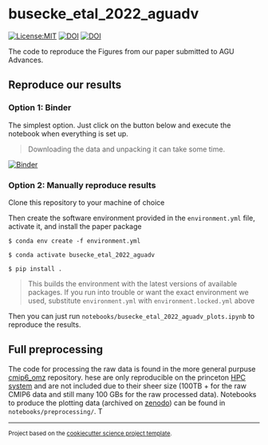# busecke_etal_2022_aguadv

<!-- [![Build Status](https://github.com/jbusecke/busecke_etal_2022_aguadv/workflows/Tests/badge.svg)](https://github.com/jbusecke/busecke_etal_2022_aguadv/actions) -->
<!-- [![codecov](https://codecov.io/gh/jbusecke/busecke_etal_2022_aguadv/branch/master/graph/badge.svg)](https://codecov.io/gh/jbusecke/busecke_etal_2022_aguadv) -->
[![License:MIT](https://img.shields.io/badge/License-MIT-lightgray.svg?style=flt-square)](https://opensource.org/licenses/MIT)
[![DOI](https://sandbox.zenodo.org/badge/DOI/10.5072/zenodo.1035179.svg)](https://sandbox.zenodo.org/record/1035179)
[![DOI](https://zenodo.org/badge/DOI/10.5281/zenodo.4742926.svg)](https://doi.org/10.5281/zenodo.4742926)
<!-- [![pypi](https://img.shields.io/pypi/v/busecke_etal_2022_aguadv.svg)](https://pypi.org/project/busecke_etal_2022_aguadv) -->
<!-- [![conda-forge](https://img.shields.io/conda/dn/conda-forge/busecke_etal_2022_aguadv?label=conda-forge)](https://anaconda.org/conda-forge/busecke_etal_2022_aguadv) -->
<!-- [![Documentation Status](https://readthedocs.org/projects/busecke_etal_2022_aguadv/badge/?version=latest)](https://busecke_etal_2022_aguadv.readthedocs.io/en/latest/?badge=latest) -->



The code to reproduce the Figures from our paper submitted to AGU Advances.

## Reproduce our results

### Option 1: Binder


The simplest option. Just click on the button below and execute the notebook when everything is set up.

> Downloading the data and unpacking it can take some time.

[![Binder](https://binder.pangeo.io/badge_logo.svg)](https://binder.pangeo.io/v2/gh/jbusecke/busecke_etal_2022_aguadv/main?filepath=notebooks%2Fbusecke_etal_2022_aguadv_plots.ipynb)

### Option 2: Manually reproduce results
Clone this repository to your machine of choice

Then create the software environment provided in the `environment.yml` file, activate it, and install the paper package
```
$ conda env create -f environment.yml

$ conda activate busecke_etal_2022_aguadv

$ pip install .
```
> This builds the environment with the latest versions of available packages. If you run into trouble or want the exact environment we used, substitute `environment.yml` with `environment.locked.yml` above

Then you can just run `notebooks/busecke_etal_2022_aguadv_plots.ipynb` to reproduce the results.


## Full preprocessing

The code for processing the raw data is found in the more general purpuse [cmip6_omz](https://github.com/jbusecke/cmip6_omz) repository. hese are only reproducible on the princeton [HPC system](https://researchcomputing.princeton.edu/systems/) and are not included due to their sheer size (100TB + for the raw CMIP6 data and still many 100 GBs for the raw processed data).
Notebooks to produce the plotting data (archived on [zenodo]()) can be found in `notebooks/preprocessing/`. T

--------

<p><small>Project based on the <a target="_blank" href="https://github.com/jbusecke/cookiecutter-science-project">cookiecutter science project template</a>.</small></p>
